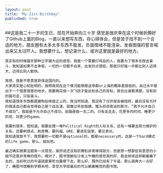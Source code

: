 ```yaml
---
layout: post
title: "My-21st-Birthday"
published: true
---
```


##这是我二十一岁的生日，现在开始奔向三十岁
	感觉是很庆幸在这个时候折腾好了Github上面的Blog，一直以来想写东西，存心得体会，但是苦于找不到一个合适的地方，朋友圈有太多太多东西不能发，负面情绪不能渲染，发奋图强的誓言喊出来又太过吓人。我想要什么，想记录什么，或许这里就是最好的地方。

	其实有的时候喜欢那种立字据为证的感觉。我是一个需要打鸡血的人，我要为了很多东西去奋斗，我知道如果不去争取，一切的一切都不会来，出发的点很低，那就只好每一步都比别人迈得大，迈得比别人勤快。

	我想，我是不愿意放弃保送国内的。
    大家其实是心知肚明的，按照我现在这个情况能够报送帝都or上海的概率是很低的。自己水平是出于一个很差很差的地步。我要再完成一次飞跃才能达到自己的目标。我也比谁都清楚。没有别的路可走，只有奋斗。
    我知道很多东西都是建构在辉煌之上的，我当然知道，我没有了光环就会被抛弃，最后没有光环的我连自己都会觉得自己是个战五渣，就像过年前我姨、猪头叔叔夜谈的那次，“我不允许自己不成功“。我就是不允许自己不成功，前路是独一无二的，只有走走走，花更多的时间、睡更少的觉、玩更少的game。
    
    我要的很多，我知道。我要处理一堆Political Right的人际关系，还有一堆要去努力维护的关系，还要刷绩点、刷竞赛、要托福、GRE、要进实验室、要见家长。
    我知道我放不下，我想要的一切都不是optional的，都是necessary的，这是一个hard模式的life game，那么，就玩吧。
    
    最近确实做算法题有一点感觉，虽然说还没有折腾到非常难得部分，但是想一想那些有意思的小细节还是非常棒的提升。哦对了，图书馆躺在沙发上午睡的感觉真的好，我会继续这样躺着睡下去的，当初吹过的牛逼就是累死也要撑下去，那么好，既然已经有了牛逼，那么就再大一点好了，睡图书馆睡到学期末吧，享受大学部最后的可以躺着睡觉的图书馆。
